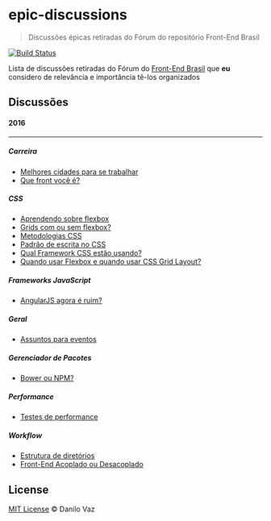 # epic-discussions
> Discussões épicas retiradas do Fórum do repositório Front-End Brasil

[![Build Status](https://travis-ci.org/danilovaz/epic-discussions.svg?branch=master)](https://travis-ci.org/danilovaz/epic-discussions)

Lista de discussões retiradas do Fórum do [Front-End Brasil](https://github.com/frontendbr/forum) que **eu** considero de relevância e importância tê-los organizados

## Discussões

#### 2016
---

##### Carreira

- [Melhores cidades para se trabalhar](https://github.com/frontendbr/forum/issues/36)
- [Que front você é?](https://github.com/frontendbr/forum/issues/32)

##### CSS

- [Aprendendo sobre flexbox](https://github.com/frontendbr/forum/issues/80)
- [Grids com ou sem flexbox?](https://github.com/frontendbr/forum/issues/13)
- [Metodologias CSS](https://github.com/frontendbr/forum/issues/35)
- [Padrão de escrita no CSS](https://github.com/frontendbr/forum/issues/83)
- [Qual Framework CSS estão usando?](https://github.com/frontendbr/forum/issues/16)
- [Quando usar Flexbox e quando usar CSS Grid Layout?](https://github.com/frontendbr/forum/issues/105)

##### Frameworks JavaScript

- [AngularJS agora é ruim?](https://github.com/frontendbr/forum/issues/174)


##### Geral

- [Assuntos para eventos](https://github.com/frontendbr/forum/issues/94)

##### Gerenciador de Pacotes

- [Bower ou NPM?](https://github.com/frontendbr/forum/issues/17)

##### Performance

- [Testes de performance](https://github.com/frontendbr/forum/issues/43)

##### Workflow

- [Estrutura de diretórios](https://github.com/frontendbr/forum/issues/89)
- [Front-End Acoplado ou Desacoplado](https://github.com/frontendbr/forum/issues/101)

## License

[MIT License](https://danilovaz.mit-license.org/) © Danilo Vaz
